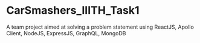 # CarSmashers_IIITH_Task1
A team project aimed at solving a problem statement using ReactJS, Apollo Client, NodeJS, ExpressJS, GraphQL, MongoDB
